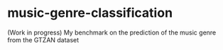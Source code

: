 # music-genre-classification
(Work in progress) My benchmark on the prediction of the music genre from the GTZAN dataset
